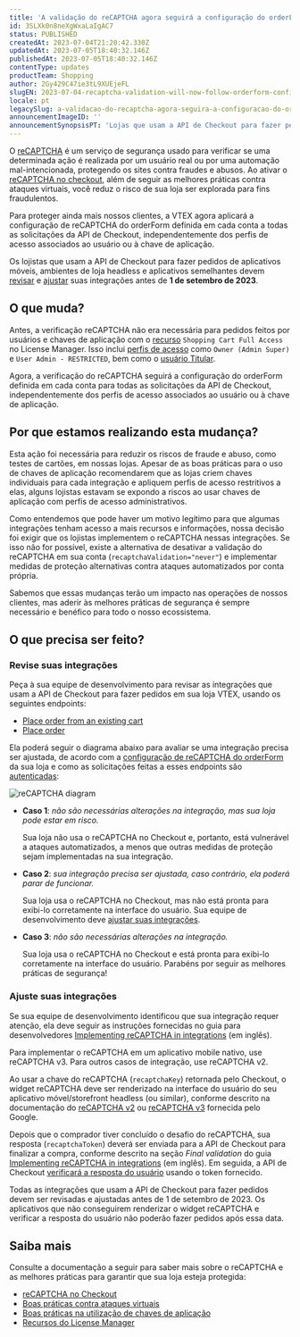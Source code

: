 ```yaml
---
title: 'A validação do reCAPTCHA agora seguirá a configuração do orderForm para todas as solicitações'
id: 3SLXk0n8neXgWxaLaIgAC7
status: PUBLISHED
createdAt: 2023-07-04T21:20:42.330Z
updatedAt: 2023-07-05T18:40:32.146Z
publishedAt: 2023-07-05T18:40:32.146Z
contentType: updates
productTeam: Shopping
author: 2Gy429C47ie3tL9XUEjeFL
slugEN: 2023-07-04-recaptcha-validation-will-now-follow-orderform-configuration-for-all-requests
locale: pt
legacySlug: a-validacao-do-recaptcha-agora-seguira-a-configuracao-do-orderform-para
announcementImageID: ''
announcementSynopsisPT: 'Lojas que usam a API de Checkout para fazer pedidos precisam revisar suas integrações'
---
```


O [reCAPTCHA](https://developers.vtex.com/docs/guides/recaptcha) é um serviço de segurança usado para verificar se uma determinada ação é realizada por um usuário real ou por uma automação mal-intencionada, protegendo os sites contra fraudes e abusos. Ao ativar o [reCAPTCHA no checkout](/pt/tutorial/recaptcha-no-checkout--18Te3oDd7f4qcjKu9jhNzP), além de seguir as melhores práticas contra ataques virtuais, você reduz o risco de sua loja ser explorada para fins fraudulentos.

Para proteger ainda mais nossos clientes, a VTEX agora aplicará a configuração de reCAPTCHA do orderForm definida em cada conta a todas as solicitações da API de Checkout, independentemente dos perfis de acesso associados ao usuário ou à chave de aplicação.

Os lojistas que usam a API de Checkout para fazer pedidos de aplicativos móveis, ambientes de loja headless e aplicativos semelhantes devem [revisar](#revise-suas-integracoes) e [ajustar](#ajuste-suas-integracoes) suas integrações antes de __1 de setembro de 2023__.

## O que muda?

Antes, a verificação reCAPTCHA não era necessária para pedidos feitos por usuários e chaves de aplicação com o [recurso](/pt/tutorial/recursos-do-license-manager--3q6ztrC8YynQf6rdc6euk3) `Shopping Cart Full Access` no License Manager. Isso inclui [perfis de acesso](/pt/tutorial/perfis-de-acesso-predefinidos--jGDurZKJHvHJS13LnO7Dy) como `Owner (Admin Super)` e `User Admin - RESTRICTED`, bem como o [usuário Titular](/pt/tutorial/o-que-e-o-usuario-titular--3oPr7YuIkEYqUGmEqIMSEy).

Agora, a verificação do reCAPTCHA seguirá a configuração do orderForm definida em cada conta para todas as solicitações da API de Checkout, independentemente dos perfis de acesso associados ao usuário ou à chave de aplicação.

## Por que estamos realizando esta mudança?

Esta ação foi necessária para reduzir os riscos de fraude e abuso, como testes de cartões, em nossas lojas. Apesar de as boas práticas para o uso de chaves de aplicação recomendarem que as lojas criem chaves individuais para cada integração e apliquem perfis de acesso restritivos a elas, alguns lojistas estavam se expondo a riscos ao usar chaves de aplicação com perfis de acesso administrativos. 

Como entendemos que pode haver um motivo legítimo para que algumas integrações tenham acesso a mais recursos e informações, nossa decisão foi exigir que os lojistas implementem o reCAPTCHA nessas integrações. Se isso não for possível, existe a alternativa de desativar a validação do reCAPTCHA em sua conta (`recaptchaValidation="never"`) e implementar medidas de proteção alternativas contra ataques automatizados por conta própria.

Sabemos que essas mudanças terão um impacto nas operações de nossos clientes, mas aderir às melhores práticas de segurança é sempre necessário e benéfico para todo o nosso ecossistema.

## O que precisa ser feito?

### Revise suas integrações

Peça à sua equipe de desenvolvimento para revisar as integrações que usam a API de Checkout para fazer pedidos em sua loja VTEX, usando os seguintes endpoints:

- [Place order from an existing cart](https://developers.vtex.com/docs/api-reference/checkout-api#post-/api/checkout/pub/orderForm/-orderFormId-/transaction)
- [Place order](https://developers.vtex.com/docs/api-reference/checkout-api#put-/api/checkout/pub/orders)

Ela poderá seguir o diagrama abaixo para avaliar se uma integração precisa ser ajustada, de acordo com a [configuração de reCAPTCHA do orderForm](https://developers.vtex.com/docs/api-reference/checkout-api#post-/api/checkout/pvt/configuration/orderForm) da sua loja e como as solicitações feitas a esses endpoints são [autenticadas](https://developers.vtex.com/docs/guides/authentication-overview):

![reCAPTCHA diagram](https://images.ctfassets.net/alneenqid6w5/46F1byxPKdYgWcf1lSkPMn/bfd89311bfff3e2597bb5fbf2862d6da/recaptcha-config-PT.png)

- __Caso 1__: *não são necessárias alterações na integração, mas sua loja pode estar em risco.*

  Sua loja não usa o reCAPTCHA no Checkout e, portanto, está vulnerável a ataques automatizados, a menos que outras medidas de proteção sejam implementadas na sua integração.

- __Caso 2__: *sua integração precisa ser ajustada, caso contrário, ela poderá parar de funcionar.*

  Sua loja usa o reCAPTCHA no Checkout, mas não está pronta para exibi-lo corretamente na interface do usuário. Sua equipe de desenvolvimento deve [ajustar suas integrações](#ajuste-suas-integracoes).

- __Caso 3__: *não são necessárias alterações na integração.*

  Sua loja usa o reCAPTCHA no Checkout e está pronta para exibi-lo corretamente na interface do usuário. Parabéns por seguir as melhores práticas de segurança!

### Ajuste suas integrações

Se sua equipe de desenvolvimento identificou que sua integração requer atenção, ela deve seguir as instruções fornecidas no guia para desenvolvedores [Implementing reCAPTCHA in integrations](https://developers.vtex.com/docs/guides/implementing-recaptcha-in-integrations) (em inglês).

<div class="alert alert-warning">
Para implementar o reCAPTCHA em um aplicativo mobile nativo, use reCAPTCHA v3. Para outros casos de integração, use reCAPTCHA v2.
</div>

Ao usar a chave do reCAPTCHA (`recaptchaKey`) retornada pelo Checkout, o widget reCAPTCHA deve ser renderizado na interface do usuário do seu aplicativo móvel/storefront headless (ou similar), conforme descrito na documentação do [reCAPTCHA v2](https://developers.google.com/recaptcha/docs/display?hl=pt-br) ou [reCAPTCHA v3](https://developers.google.com/recaptcha/docs/v3?hl=pt-br) fornecida pelo Google.

Depois que o comprador tiver concluído o desafio do reCAPTCHA, sua resposta (`recaptchaToken`) deverá ser enviada para a API de Checkout para finalizar a compra, conforme descrito na seção *Final validation* do guia [Implementing reCAPTCHA in integrations](https://developers.vtex.com/docs/guides/implementing-recaptcha-in-integrations#final-validation) (em inglês). Em seguida, a API de Checkout [verificará a resposta do usuário](https://developers.google.com/recaptcha/docs/verify?hl=pt-br) usando o token fornecido.

<div class="alert alert-danger">
Todas as integrações que usam a API de Checkout para fazer pedidos devem ser revisadas e ajustadas antes de 1 de setembro de 2023. Os aplicativos que não conseguirem renderizar o widget reCAPTCHA e verificar a resposta do usuário não poderão fazer pedidos após essa data.
</div>

## Saiba mais

Consulte a documentação a seguir para saber mais sobre o reCAPTCHA e as melhores práticas para garantir que sua loja esteja protegida:

- [reCAPTCHA no Checkout](/pt/tutorial/recaptcha-no-checkout--18Te3oDd7f4qcjKu9jhNzP)
- [Boas práticas contra ataques virtuais](/pt/tutorial/boas-praticas-contra-ataques-virtuais--191rpbF7UgrKapVCi1PCDE)
- [Boas práticas na utilização de chaves de aplicação](/pt/tutorial/boas-praticas-chaves-de-aplicacao--7b6nD1VMHa49aI5brlOvJm)
- [Recursos do License Manager](/pt/tutorial/recursos-do-license-manager--3q6ztrC8YynQf6rdc6euk3)


